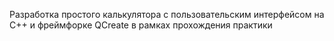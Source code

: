 Разработка простого калькулятора с пользовательским интерфейсом на C++ и фреймфорке QCreate в рамках прохождения практики
